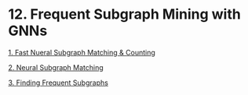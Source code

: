 # 12. Frequent Subgraph Mining with GNNs

[1. Fast Nueral Subgraph Matching & Counting](12%20Frequent%20Subgraph%20Mining%20with%20GNNs%20c238c40bbdc442718d995bc31cc28665/1%20Fast%20Nueral%20Subgraph%20Matching%20&%20Counting%207a69d546e0924f7390261ffa6b18505a.md)

[2. Neural Subgraph Matching](12%20Frequent%20Subgraph%20Mining%20with%20GNNs%20c238c40bbdc442718d995bc31cc28665/2%20Neural%20Subgraph%20Matching%20e40e79c684c74343afa3715de832c033.md)

[3. Finding Frequent Subgraphs](12%20Frequent%20Subgraph%20Mining%20with%20GNNs%20c238c40bbdc442718d995bc31cc28665/3%20Finding%20Frequent%20Subgraphs%20963a41cdddc64985b7eafc078653ddb4.md)